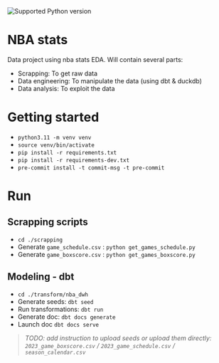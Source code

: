 <img src="https://img.shields.io/badge/python-3.11-blue" alt="Supported Python version">

# NBA stats

Data project using nba stats EDA. Will contain several parts:
- Scrapping: To get raw data
- Data engineering: To manipulate the data (using dbt & duckdb)
- Data analysis: To exploit the data



# Getting started

- `python3.11 -m venv venv`
- `source venv/bin/activate`
- `pip install -r requirements.txt`
- `pip install -r requirements-dev.txt`
- `pre-commit install -t commit-msg -t pre-commit`


# Run

## Scrapping scripts

- `cd ./scrapping`
- Generate `game_schedule.csv` : `python get_games_schedule.py`
- Generate `game_boxscore.csv` : `python get_games_boxscore.py`


## Modeling - dbt

- `cd ./transform/nba_dwh`
- Generate seeds: `dbt seed`
- Run transformations: `dbt run`
- Generate doc: `dbt docs generate`
- Launch doc `dbt docs serve`

> *TODO: add instruction to upload seeds or upload them directly: `2023_game_boxscore.csv` / `2023_game_schedule.csv` / `season_calendar.csv`*
